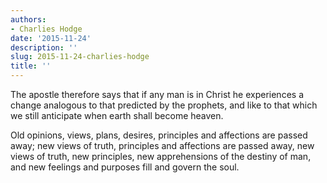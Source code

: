 ```yaml
---
authors:
- Charlies Hodge
date: '2015-11-24'
description: ''
slug: 2015-11-24-charlies-hodge
title: ''
---
```

The apostle therefore says that if any man is in Christ he experiences a change analogous to that predicted by the prophets, and like to that which we still anticipate when earth shall become heaven. 

Old opinions, views, plans, desires, principles and affections are passed away; new views of truth, principles and affections are passed away, new views of truth, new principles, new apprehensions of the destiny of man, and new feelings and purposes fill and govern the soul.



